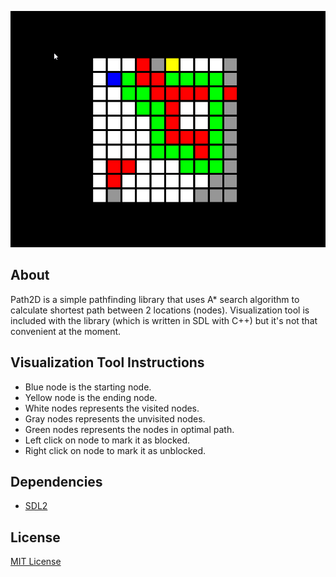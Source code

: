 <p align="center">
  <a href="#"><img src="https://github.com/iozsaygi/Path2D/blob/master/media/preview.gif"/></a>
</p>

## About
Path2D is a simple pathfinding library that uses A* search algorithm to calculate shortest path between 2 locations (nodes).
Visualization tool is included with the library (which is written in SDL with C++) but it's not that convenient at the moment.

## Visualization Tool Instructions
* Blue node is the starting node.
* Yellow node is the ending node.
* White nodes represents the visited nodes.
* Gray nodes represents the unvisited nodes.
* Green nodes represents the nodes in optimal path.
* Left click on node to mark it as blocked.
* Right click on node to mark it as unblocked.

## Dependencies
* [SDL2](https://www.libsdl.org/)

## License
[MIT License](https://github.com/iozsaygi/Path2D/blob/master/LICENSE)
